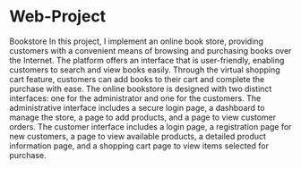 # Web-Project
Bookstore 
In this project, I implement an online book store, providing customers with a convenient means of browsing and purchasing books over the Internet. The platform offers an interface that is user-friendly, enabling customers to search and view books easily. Through the virtual shopping cart feature, customers can add books to their cart and complete the purchase with ease.
The online bookstore is designed with two distinct interfaces: one for the administrator and one for the customers. The administrative interface includes a secure login page, a dashboard to manage the store, a page to add products, and a page to view customer orders. The customer interface includes a login page, a registration page for new customers, a page to view available products, a detailed product information page, and a shopping cart page to view items selected for purchase.
